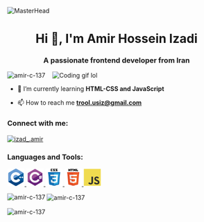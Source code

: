 ![MasterHead](https://repository-images.githubusercontent.com/588181932/e36ec678-7984-4cdd-8e4c-a3932772ff8e)
<h1 align="center">Hi 👋, I'm Amir Hossein Izadi</h1>
<h3 align="center">A passionate frontend developer from Iran</h3>
<img align="right" alt="Coding gif lol" width="400" src="https://camo.githubusercontent.com/4dbf9817863aefc88c9e8ef89a9b4023158f43c18bb8f5bbc5580709edf24a4b/68747470733a2f2f692e70696e696d672e636f6d2f6f726967696e616c732f36352f35362f63612f36353536636130383836613232393438353733633138343531363965376132312e676966">

<p align="left"> <img src="https://komarev.com/ghpvc/?username=amir-c-137&label=Profile%20views&color=0e75b6&style=flat" alt="amir-c-137" /> </p>

- 🌱 I’m currently learning **HTML-CSS and JavaScript**

- 📫 How to reach me **trool.usiz@gmail.com**

<h3 align="left">Connect with me:</h3>
<p align="left">
<a href="https://instagram.com/izad_.amir" target="blank"><img align="center" src="https://raw.githubusercontent.com/rahuldkjain/github-profile-readme-generator/master/src/images/icons/Social/instagram.svg" alt="izad_.amir" height="30" width="40" /></a>
</p>

<h3 align="left">Languages and Tools:</h3>
<p align="left"> <a href="https://www.w3schools.com/cpp/" target="_blank" rel="noreferrer"> <img src="https://raw.githubusercontent.com/devicons/devicon/master/icons/cplusplus/cplusplus-original.svg" alt="cplusplus" width="40" height="40"/> </a> <a href="https://www.w3schools.com/cs/" target="_blank" rel="noreferrer"> <img src="https://raw.githubusercontent.com/devicons/devicon/master/icons/csharp/csharp-original.svg" alt="csharp" width="40" height="40"/> </a> <a href="https://www.w3schools.com/css/" target="_blank" rel="noreferrer"> <img src="https://raw.githubusercontent.com/devicons/devicon/master/icons/css3/css3-original-wordmark.svg" alt="css3" width="40" height="40"/> </a> <a href="https://www.w3.org/html/" target="_blank" rel="noreferrer"> <img src="https://raw.githubusercontent.com/devicons/devicon/master/icons/html5/html5-original-wordmark.svg" alt="html5" width="40" height="40"/> </a> <a href="https://developer.mozilla.org/en-US/docs/Web/JavaScript" target="_blank" rel="noreferrer"> <img src="https://raw.githubusercontent.com/devicons/devicon/master/icons/javascript/javascript-original.svg" alt="javascript" width="40" height="40"/> </a> </p>

<p><img align="left" src="https://github-readme-stats.vercel.app/api/top-langs?username=amir-c-137&show_icons=true&locale=en&layout=compact" alt="amir-c-137" /></p>

<p>&nbsp;<img align="center" src="https://github-readme-stats.vercel.app/api?username=amir-c-137&show_icons=true&locale=en" alt="amir-c-137" /></p>

<p><img align="center" src="https://github-readme-streak-stats.herokuapp.com/?user=amir-c-137&" alt="amir-c-137" /></p>
